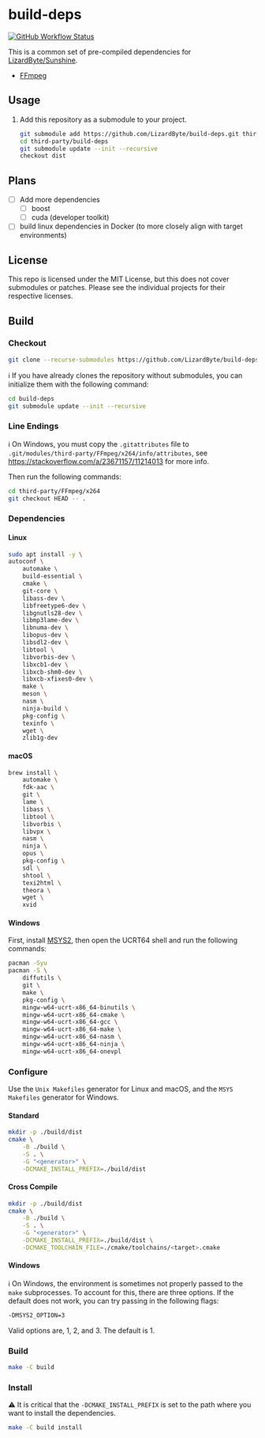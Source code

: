 # build-deps

[![GitHub Workflow Status](https://img.shields.io/github/actions/workflow/status/lizardbyte/build-deps/ci.yml.svg?branch=master&label=build&logo=github&style=for-the-badge)](https://github.com/LizardByte/build-deps/actions/workflows/ci.yml?query=branch%3Amaster)

This is a common set of pre-compiled dependencies for [LizardByte/Sunshine](https://github.com/LizardByte/Sunshine).

- [FFmpeg](https://ffmpeg.org)

## Usage

1. Add this repository as a submodule to your project.

   ```bash
   git submodule add https://github.com/LizardByte/build-deps.git third-party/build-deps
   cd third-party/build-deps
   git submodule update --init --recursive
   checkout dist
   ```

## Plans

- [ ] Add more dependencies
  - [ ] boost
  - [ ] cuda (developer toolkit)
- [ ] build linux dependencies in Docker (to more closely align with target environments)

## License

This repo is licensed under the MIT License, but this does not cover submodules or patches.
Please see the individual projects for their respective licenses.


## Build

### Checkout

```bash
git clone --recurse-submodules https://github.com/LizardByte/build-deps.git
```

ℹ️ If you have already clones the repository without submodules, you can initialize them with the following command:

```bash
cd build-deps
git submodule update --init --recursive
```

### Line Endings

ℹ️ On Windows, you must copy the `.gitattributes` file to `.git/modules/third-party/FFmpeg/x264/info/attributes`,
see https://stackoverflow.com/a/23671157/11214013 for more info.

Then run the following commands:
```bash
cd third-party/FFmpeg/x264
git checkout HEAD -- .
```

### Dependencies

#### Linux

```bash
sudo apt install -y \
autoconf \
    automake \
    build-essential \
    cmake \
    git-core \
    libass-dev \
    libfreetype6-dev \
    libgnutls28-dev \
    libmp3lame-dev \
    libnuma-dev \
    libopus-dev \
    libsdl2-dev \
    libtool \
    libvorbis-dev \
    libxcb1-dev \
    libxcb-shm0-dev \
    libxcb-xfixes0-dev \
    make \
    meson \
    nasm \
    ninja-build \
    pkg-config \
    texinfo \
    wget \
    zlib1g-dev
```

#### macOS

```bash
brew install \
    automake \
    fdk-aac \
    git \
    lame \
    libass \
    libtool \
    libvorbis \
    libvpx \
    nasm \
    ninja \
    opus \
    pkg-config \
    sdl \
    shtool \
    texi2html \
    theora \
    wget \
    xvid
```

#### Windows

First, install [MSYS2](https://www.msys2.org/), then open the UCRT64 shell and run the following commands:

```bash
pacman -Syu
pacman -S \
    diffutils \
    git \
    make \
    pkg-config \
    mingw-w64-ucrt-x86_64-binutils \
    mingw-w64-ucrt-x86_64-cmake \
    mingw-w64-ucrt-x86_64-gcc \
    mingw-w64-ucrt-x86_64-make \
    mingw-w64-ucrt-x86_64-nasm \
    mingw-w64-ucrt-x86_64-ninja \
    mingw-w64-ucrt-x86_64-onevpl
```

### Configure

Use the `Unix Makefiles` generator for Linux and macOS, and the `MSYS Makefiles` generator for Windows.

#### Standard

```bash
mkdir -p ./build/dist
cmake \
    -B ./build \
    -S . \
    -G "<generator>" \
    -DCMAKE_INSTALL_PREFIX=./build/dist
```

#### Cross Compile

```bash
mkdir -p ./build/dist
cmake \
    -B ./build \
    -S . \
    -G "<generator>" \
    -DCMAKE_INSTALL_PREFIX=./build/dist \
    -DCMAKE_TOOLCHAIN_FILE=./cmake/toolchains/<target>.cmake
```

#### Windows

ℹ️ On Windows, the environment is sometimes not properly passed to the `make` subprocesses. To account for this, there
are three options. If the default does not work, you can try passing in the following flags:

```bash
-DMSYS2_OPTION=3
```

Valid options are, 1, 2, and 3. The default is 1.

### Build

```bash
make -C build
```

### Install

⚠️ It is critical that the `-DCMAKE_INSTALL_PREFIX` is set to the path where you want to install the dependencies.

```bash
make -C build install
```
